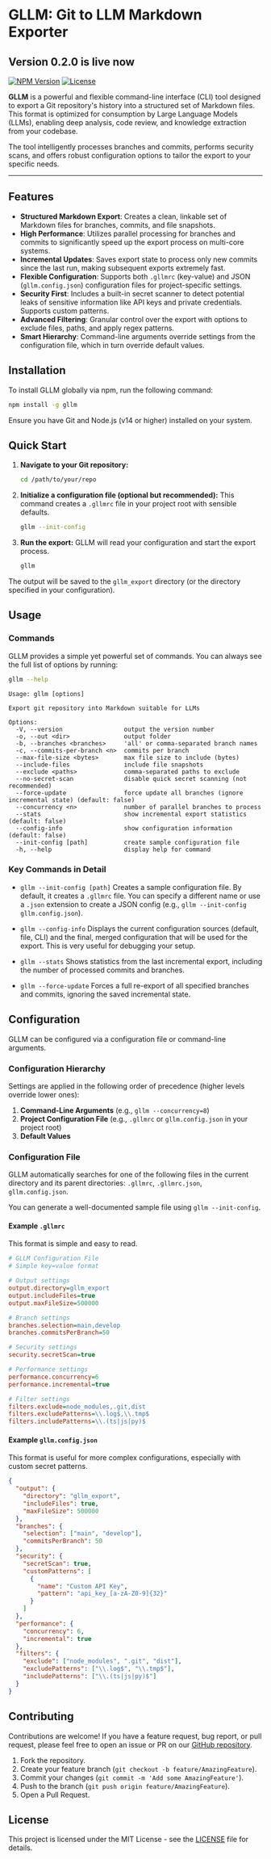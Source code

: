 # GLLM: Git to LLM Markdown Exporter

## Version 0.2.0 is live now

[![NPM Version](https://img.shields.io/npm/v/gllm.svg)](https://www.npmjs.com/package/gllm)
[![License](https://img.shields.io/npm/l/gllm.svg)](https://github.com/SomeMedic/gllm/blob/main/LICENSE)

**GLLM** is a powerful and flexible command-line interface (CLI) tool designed to export a Git repository's history into a structured set of Markdown files. This format is optimized for consumption by Large Language Models (LLMs), enabling deep analysis, code review, and knowledge extraction from your codebase.

The tool intelligently processes branches and commits, performs security scans, and offers robust configuration options to tailor the export to your specific needs.

---

## Features

- **Structured Markdown Export**: Creates a clean, linkable set of Markdown files for branches, commits, and file snapshots.
- **High Performance**: Utilizes parallel processing for branches and commits to significantly speed up the export process on multi-core systems.
- **Incremental Updates**: Saves export state to process only new commits since the last run, making subsequent exports extremely fast.
- **Flexible Configuration**: Supports both `.gllmrc` (key-value) and JSON (`gllm.config.json`) configuration files for project-specific settings.
- **Security First**: Includes a built-in secret scanner to detect potential leaks of sensitive information like API keys and private credentials. Supports custom patterns.
- **Advanced Filtering**: Granular control over the export with options to exclude files, paths, and apply regex patterns.
- **Smart Hierarchy**: Command-line arguments override settings from the configuration file, which in turn override default values.

## Installation

To install GLLM globally via npm, run the following command:

```bash
npm install -g gllm
```

Ensure you have Git and Node.js (v14 or higher) installed on your system.

## Quick Start

1.  **Navigate to your Git repository:**
    ```bash
    cd /path/to/your/repo
    ```

2.  **Initialize a configuration file (optional but recommended):**
    This command creates a `.gllmrc` file in your project root with sensible defaults.
    ```bash
    gllm --init-config
    ```

3.  **Run the export:**
    GLLM will read your configuration and start the export process.
    ```bash
    gllm
    ```

The output will be saved to the `gllm_export` directory (or the directory specified in your configuration).

## Usage

### Commands

GLLM provides a simple yet powerful set of commands. You can always see the full list of options by running:

```bash
gllm --help
```

```
Usage: gllm [options]

Export git repository into Markdown suitable for LLMs

Options:
  -V, --version                 output the version number
  -o, --out <dir>               output folder
  -b, --branches <branches>     'all' or comma-separated branch names
  -c, --commits-per-branch <n>  commits per branch
  --max-file-size <bytes>       max file size to include (bytes)
  --include-files               include file snapshots
  --exclude <paths>             comma-separated paths to exclude
  --no-secret-scan              disable quick secret scanning (not recommended)
  --force-update                force update all branches (ignore incremental state) (default: false)
  --concurrency <n>             number of parallel branches to process
  --stats                       show incremental export statistics (default: false)
  --config-info                 show configuration information (default: false)
  --init-config [path]          create sample configuration file
  -h, --help                    display help for command
```

### Key Commands in Detail

-   `gllm --init-config [path]`
    Creates a sample configuration file. By default, it creates a `.gllmrc` file. You can specify a different name or use a `.json` extension to create a JSON config (e.g., `gllm --init-config gllm.config.json`).

-   `gllm --config-info`
    Displays the current configuration sources (default, file, CLI) and the final, merged configuration that will be used for the export. This is very useful for debugging your setup.

-   `gllm --stats`
    Shows statistics from the last incremental export, including the number of processed commits and branches.

-   `gllm --force-update`
    Forces a full re-export of all specified branches and commits, ignoring the saved incremental state.

## Configuration

GLLM can be configured via a configuration file or command-line arguments.

### Configuration Hierarchy

Settings are applied in the following order of precedence (higher levels override lower ones):
1.  **Command-Line Arguments** (e.g., `gllm --concurrency=8`)
2.  **Project Configuration File** (e.g., `.gllmrc` or `gllm.config.json` in your project root)
3.  **Default Values**

### Configuration File

GLLM automatically searches for one of the following files in the current directory and its parent directories: `.gllmrc`, `.gllmrc.json`, `gllm.config.json`.

You can generate a well-documented sample file using `gllm --init-config`.

#### Example `.gllmrc`

This format is simple and easy to read.

```ini
# GLLM Configuration File
# Simple key=value format

# Output settings
output.directory=gllm_export
output.includeFiles=true
output.maxFileSize=500000

# Branch settings
branches.selection=main,develop
branches.commitsPerBranch=50

# Security settings
security.secretScan=true

# Performance settings
performance.concurrency=6
performance.incremental=true

# Filter settings
filters.exclude=node_modules,.git,dist
filters.excludePatterns=\\.log$,\\.tmp$
filters.includePatterns=\\.(ts|js|py)$
```

#### Example `gllm.config.json`

This format is useful for more complex configurations, especially with custom secret patterns.

```json
{
  "output": {
    "directory": "gllm_export",
    "includeFiles": true,
    "maxFileSize": 500000
  },
  "branches": {
    "selection": ["main", "develop"],
    "commitsPerBranch": 50
  },
  "security": {
    "secretScan": true,
    "customPatterns": [
      {
        "name": "Custom API Key",
        "pattern": "api_key_[a-zA-Z0-9]{32}"
      }
    ]
  },
  "performance": {
    "concurrency": 6,
    "incremental": true
  },
  "filters": {
    "exclude": ["node_modules", ".git", "dist"],
    "excludePatterns": ["\\.log$", "\\.tmp$"],
    "includePatterns": ["\\.(ts|js|py)$"]
  }
}
```

## Contributing

Contributions are welcome! If you have a feature request, bug report, or pull request, please feel free to open an issue or PR on our [GitHub repository](https://github.com/SomeMedic/gllm).

1.  Fork the repository.
2.  Create your feature branch (`git checkout -b feature/AmazingFeature`).
3.  Commit your changes (`git commit -m 'Add some AmazingFeature'`).
4.  Push to the branch (`git push origin feature/AmazingFeature`).
5.  Open a Pull Request.

## License

This project is licensed under the MIT License - see the [LICENSE](LICENSE) file for details.
